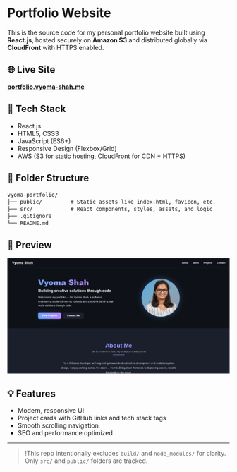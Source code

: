 # Portfolio Website

This is the source code for my personal portfolio website built using **React.js**, hosted securely on **Amazon S3** and distributed globally via **CloudFront** with HTTPS enabled.

## 🌐 Live Site

**[portfolio.vyoma-shah.me](https://portfolio.vyoma-shah.me)**  

## 🚀 Tech Stack

- React.js
- HTML5, CSS3
- JavaScript (ES6+)
- Responsive Design (Flexbox/Grid)
- AWS (S3 for static hosting, CloudFront for CDN + HTTPS)

## 📁 Folder Structure
```plaintext
vyoma-portfolio/
├── public/         # Static assets like index.html, favicon, etc.
├── src/            # React components, styles, assets, and logic
├── .gitignore
└── README.md
```
## 📸 Preview

![Screenshot 1](home.png)  
## 💡 Features

- Modern, responsive UI
- Project cards with GitHub links and tech stack tags
- Smooth scrolling navigation
- SEO and performance optimized
---

> !This repo intentionally excludes `build/` and `node_modules/` for clarity. Only `src/` and `public/` folders are tracked.
